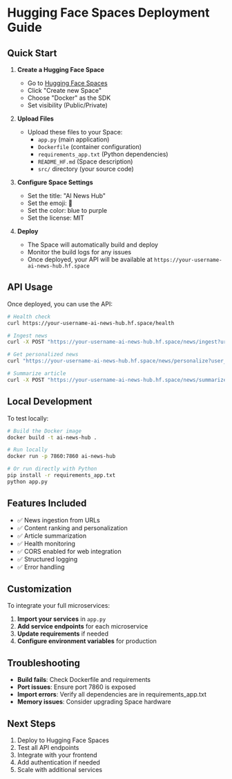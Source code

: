 # Hugging Face Spaces Deployment Guide

## Quick Start

1. **Create a Hugging Face Space**
   - Go to [Hugging Face Spaces](https://huggingface.co/spaces)
   - Click "Create new Space"
   - Choose "Docker" as the SDK
   - Set visibility (Public/Private)

2. **Upload Files**
   - Upload these files to your Space:
     - `app.py` (main application)
     - `Dockerfile` (container configuration)
     - `requirements_app.txt` (Python dependencies)
     - `README_HF.md` (Space description)
     - `src/` directory (your source code)

3. **Configure Space Settings**
   - Set the title: "AI News Hub"
   - Set the emoji: 📰
   - Set the color: blue to purple
   - Set the license: MIT

4. **Deploy**
   - The Space will automatically build and deploy
   - Monitor the build logs for any issues
   - Once deployed, your API will be available at `https://your-username-ai-news-hub.hf.space`

## API Usage

Once deployed, you can use the API:

```bash
# Health check
curl https://your-username-ai-news-hub.hf.space/health

# Ingest news
curl -X POST "https://your-username-ai-news-hub.hf.space/news/ingest?url=https://example.com/news"

# Get personalized news
curl "https://your-username-ai-news-hub.hf.space/news/personalize?user_id=user123&limit=5"

# Summarize article
curl -X POST "https://your-username-ai-news-hub.hf.space/news/summarize?article_id=article123"
```

## Local Development

To test locally:

```bash
# Build the Docker image
docker build -t ai-news-hub .

# Run locally
docker run -p 7860:7860 ai-news-hub

# Or run directly with Python
pip install -r requirements_app.txt
python app.py
```

## Features Included

- ✅ News ingestion from URLs
- ✅ Content ranking and personalization
- ✅ Article summarization
- ✅ Health monitoring
- ✅ CORS enabled for web integration
- ✅ Structured logging
- ✅ Error handling

## Customization

To integrate your full microservices:

1. **Import your services** in `app.py`
2. **Add service endpoints** for each microservice
3. **Update requirements** if needed
4. **Configure environment variables** for production

## Troubleshooting

- **Build fails**: Check Dockerfile and requirements
- **Port issues**: Ensure port 7860 is exposed
- **Import errors**: Verify all dependencies are in requirements_app.txt
- **Memory issues**: Consider upgrading Space hardware

## Next Steps

1. Deploy to Hugging Face Spaces
2. Test all API endpoints
3. Integrate with your frontend
4. Add authentication if needed
5. Scale with additional services

